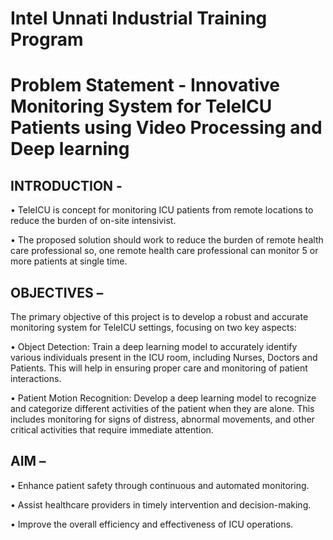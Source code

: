 # Intel Unnati Industrial Training Program
# Problem Statement - Innovative Monitoring System for TeleICU Patients using Video Processing and Deep learning
## INTRODUCTION - 

•	TeleICU is concept for monitoring ICU patients from remote locations to reduce the burden of on-site intensivist. 

•	The proposed solution should work to reduce the burden of remote health care professional so, one remote health care professional can monitor 5 or more patients at single time.

## OBJECTIVES – 

The primary objective of this project is to develop a robust and accurate monitoring system for TeleICU settings, focusing on two key aspects:

•	Object Detection: Train a deep learning model to accurately identify various individuals present in the ICU room, including Nurses, Doctors and Patients. This will help in ensuring proper care and monitoring of patient interactions.

•	Patient Motion Recognition: Develop a deep learning model to recognize and categorize different activities of the patient when they are alone. This includes monitoring for signs of distress, abnormal movements, and other critical activities that require immediate attention.

## AIM –

•	Enhance patient safety through continuous and automated monitoring.

•	Assist healthcare providers in timely intervention and decision-making.

•	Improve the overall efficiency and effectiveness of ICU operations.
 
